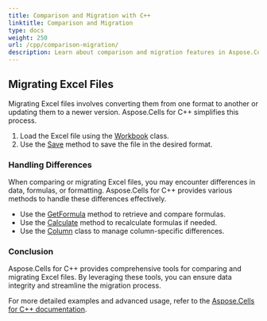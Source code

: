 ```yaml
---
title: Comparison and Migration with C++
linktitle: Comparison and Migration
type: docs
weight: 250
url: /cpp/comparison-migration/
description: Learn about comparison and migration features in Aspose.Cells for C++.
---
```


## **Migrating Excel Files**

Migrating Excel files involves converting them from one format to another or updating them to a newer version. Aspose.Cells for C++ simplifies this process.

1. Load the Excel file using the [Workbook](https://reference.aspose.com/cells/cpp/aspose.cells/workbook/) class.
2. Use the [Save](https://reference.aspose.com/cells/cpp/aspose.cells/workbook/save/) method to save the file in the desired format.


### **Handling Differences**

When comparing or migrating Excel files, you may encounter differences in data, formulas, or formatting. Aspose.Cells for C++ provides various methods to handle these differences effectively.

- Use the [GetFormula](https://reference.aspose.com/cells/cpp/aspose.cells/cell/getformula/) method to retrieve and compare formulas.
- Use the [Calculate](https://reference.aspose.com/cells/cpp/aspose.cells/abstractcalculationengine/calculate/) method to recalculate formulas if needed.
- Use the [Column](https://reference.aspose.com/cells/cpp/aspose.cells/column/) class to manage column-specific differences.


### **Conclusion**

Aspose.Cells for C++ provides comprehensive tools for comparing and migrating Excel files. By leveraging these tools, you can ensure data integrity and streamline the migration process.

For more detailed examples and advanced usage, refer to the [Aspose.Cells for C++ documentation](https://reference.aspose.com/cells/cpp/).